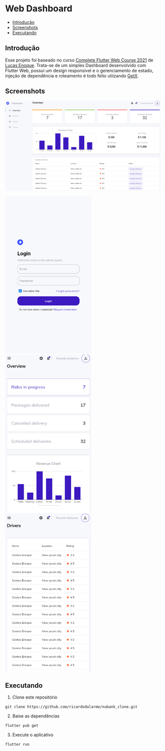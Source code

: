 # Web Dashboard

* [Introdução](#introdução)
* [Screenshots](#screenshots)
* [Executando](#executando)

## Introdução

Esse projeto foi baseado no curso [Complete Flutter Web Course 2021](https://www.youtube.com/watch?v=i6gFRSnE6Ro) de [Lucas Enoque](https://github.com/Santos-Enoque). Trata-se de um simples Dashboard desenvolvido com Flutter Web, possui um design responsivel e o gerenciamento de estado, injeção de dependência e roteamento é todo feito utiizando [GetX](https://pub.dev/packages/get).

## Screenshots
 
<img src="/screenshots/dashboard_large.png"  />

<p float="left">
  <img src="/screenshots/login.png" width="280" />
  <img src="/screenshots/dashboard_small.png" width="280" />
  <img src="/screenshots/drivers_small.png" width="280" />
</p>

## Executando

1. Clone este repositório

```
git clone https://github.com/ricardodalarme/nubank_clone.git
```

2. Baixe as dependências

```
flutter pub get
```

3. Execute o aplicativo

```
flutter run
```
